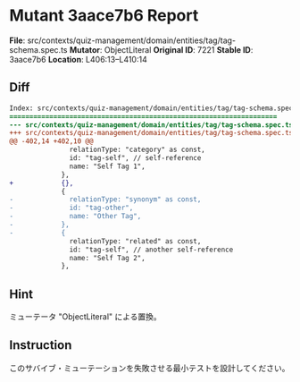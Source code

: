 # Mutant 3aace7b6 Report

**File**: src/contexts/quiz-management/domain/entities/tag/tag-schema.spec.ts
**Mutator**: ObjectLiteral
**Original ID**: 7221
**Stable ID**: 3aace7b6
**Location**: L406:13–L410:14

## Diff

```diff
Index: src/contexts/quiz-management/domain/entities/tag/tag-schema.spec.ts
===================================================================
--- src/contexts/quiz-management/domain/entities/tag/tag-schema.spec.ts	original
+++ src/contexts/quiz-management/domain/entities/tag/tag-schema.spec.ts	mutated #7221
@@ -402,14 +402,10 @@
               relationType: "category" as const,
               id: "tag-self", // self-reference
               name: "Self Tag 1",
             },
+            {},
             {
-              relationType: "synonym" as const,
-              id: "tag-other",
-              name: "Other Tag",
-            },
-            {
               relationType: "related" as const,
               id: "tag-self", // another self-reference
               name: "Self Tag 2",
             },
```

## Hint

ミューテータ "ObjectLiteral" による置換。

## Instruction

このサバイブ・ミューテーションを失敗させる最小テストを設計してください。

